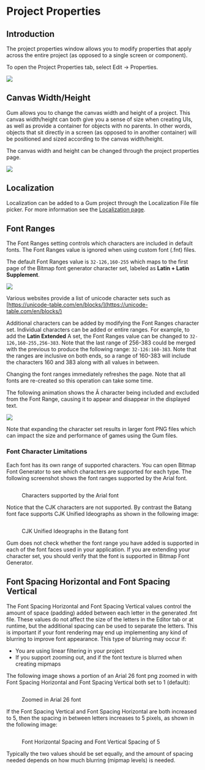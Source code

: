 # Project Properties

## Introduction

The project properties window allows you to modify properties that apply across the entire project (as opposed to a single screen or component).

To open the Project Properties tab, select Edit -> Properties.

![](<../../.gitbook/assets/image (10) (1) (1).png>)

## Canvas Width/Height

Gum allows you to change the canvas width and height of a project. This canvas width/height can both give you a sense of size when creating UIs, as well as provide a container for objects with no parents. In other words, objects that sit directly in a screen (as opposed to in another container) will be positioned and sized according to the canvas width/height.

The canvas width and height can be changed through the project properties page.

![](<../../.gitbook/assets/14_15 17 26.gif>)

## Localization

Localization can be added to a Gum project through the Localization File file picker. For more information see the [Localization page](../localization.md).

## Font Ranges

The Font Ranges setting controls which characters are included in default fonts. The Font Ranges value is ignored when using custom font (.fnt) files.

The default Font Ranges value is `32-126,160-255` which maps to the first page of the Bitmap font generator character set, labeled as **Latin + Latin Supplement**.

![](<../../.gitbook/assets/image (2) (1) (1) (1) (1) (1) (1) (1) (1) (1) (1) (1) (1) (1) (1) (1) (1) (1) (1) (1) (1) (1) (1) (1) (1) (1) (1) (1) (1) (1) (1).png>)

Various websites provide a list of unicode character sets such as [https://unicode-table.com/en/blocks/](https://unicode-table.com/en/blocks/)

Additional characters can be added by modifying the Font Ranges character set. Individual characters can be added or entire ranges. For example, to add the **Latin Extended** A set, the Font Ranges value can be changed to `32-126,160-255,256-383`. Note that the last range of 256-383 could be merged with the previous to produce the following range: `32-126:160-383`. Note that the ranges are inclusive on both ends, so a range of 160-383 will include the characters 160 and 383 along with all values in between.

Changing the font ranges immediately refreshes the page. Note that all fonts are re-created so this operation can take some time.

The following animation shows the Ā character being included and excluded from the Font Range, causing it to appear and disappear in the displayed text.

![](<../../.gitbook/assets/14_16 04 36.gif>)

Note that expanding the character set results in larger font PNG files which can impact the size and performance of games using the Gum files.

### Font Character Limitations

Each font has its own range of supported characters. You can open Bitmap Font Generator to see which characters are supported for each type. The following screenshot shows the font ranges supported by the Arial font.

<figure><img src="../../.gitbook/assets/11_21 24 25.png" alt=""><figcaption><p>Characters supported by the Arial font</p></figcaption></figure>

Notice that the CJK characters are not supported. By contrast the Batang font face supports CJK Unified Ideographs as shown in the following image:

<figure><img src="../../.gitbook/assets/image.png" alt=""><figcaption><p>CJK Unified Ideographs in the Batang font</p></figcaption></figure>

Gum does not check whether the font range you have added is supported in each of the font faces used in your application. If you are extending your character set, you should verify that the font is supported in Bitmap Font Generator.

## Font Spacing Horizontal and Font Spacing Vertical

The Font Spacing Horizontal and Font Spacing Vertical values control the amount of space (padding) added between each letter in the generated .fnt file. These values do not affect the size of the letters in the Editor tab or at runtime, but the additional spacing can be used to separate the letters. This is important if your font rendering may end up implementing any kind of blurring to improve font appearance. This type of blurring may occur if:

* You are using linear filtering in your project
* If you support zooming out, and if the font texture is blurred when creating mipmaps

The following image shows a portion of an Arial 26 font png zoomed in with Font Spacing Horizontal and Font Spacing Vertical both set to 1 (default):

<figure><img src="../../.gitbook/assets/28_06 32 22.png" alt=""><figcaption><p>Zoomed in Arial 26 font</p></figcaption></figure>

If the Font Spacing Vertical and Font Spacing Horizontal are both increased to 5, then the spacing in between letters increases to 5 pixels, as shown in the following image:

<figure><img src="../../.gitbook/assets/image (2).png" alt=""><figcaption><p>Font Horizontal Spacing and Font Vertical Spacing of 5</p></figcaption></figure>

Typically the two values should be set equally, and the amount of spacing needed depends on how much blurring (mipmap levels) is needed.
